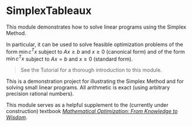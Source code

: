# SimplexTableaux

This module demonstrates how to solve linear programs using the Simplex Method.


In particular, it can be used to solve feasible optimization problems of the form 
$\min c^T x$ subject to $Ax ≥ b$ and $x \ge 0$ (canonical form)
and of the form $\min c^T x$ subject to $Ax = b$ and $x \ge 0$ (standard form).


>See the Tutorial for a thorough introduction to this module.

This is a demonstration project for illustrating the Simplex Method and for solving small linear programs. 
All arithmetic is exact (using arbitrary precision rational numbers).


This module serves as a helpful supplement to the (currently under construction) textbook
[*Mathematical Optimization: From Knowledge to Wisdom*](https://www.ams.jhu.edu/ers/books/mathematical-optimization/).

